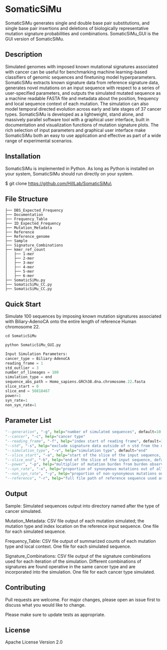 # SomaticSiMu
SomaticSiMu generates single and double base pair substitutions, and single base pair insertions and deletions of biologically representative mutation signature probabilities and combinations. SomaticSiMu_GUI is the GUI version of SomaticSiMu.

## Description

Simulated genomes with imposed known mutational signatures associated with cancer can be useful for benchmarking machine learning-based classifiers of genomic sequences and finetuning model hyperparameters. SomaticSiMu extracts known signature data from reference signature data, generates novel mutations on an input sequence with respect to a series of user-specified parameters, and outputs the simulated mutated sequence as a machine readable FASTA file and metadata about the position, frequency and local sequence context of each mutation. The simulation can also model temporal directed evolution across early and late stages of 37 cancer types. SomaticSiMu is developed as a lightweight, stand alone, and massively parallel software tool with a graphical user interface, built in documentation and visualization functions of mutation signature plots. The rich selection of input parameters and graphical user interface make SomaticSiMu both an easy to use application and effective as part of a wide range of experimental scenarios.  


## Installation
SomaticSiMu is implemented in Python. As long as Python is installed on your system, SomaticSiMu should run directly on your system.

$ git clone https://github.com/HillLab/SomaticSiMu\

## File Structure
```
├── DBS_Expected_Frequency
├── Documentation
├── Frequency_Table
├── ID_Expected_Frequency
├── Mutation_Metadata
├── Reference
├── Reference_genome
├── Sample
├── Signature_Combinations
├── kmer_ref_count
│   ├── 1-mer
│   ├── 2-mer
│   ├── 3-mer
│   ├── 4-mer
│   ├── 5-mer
│   ├── 6-mer
├── SomaticSiMu.py
├── SomaticSiMu_CC.py
├── SomaticSiMu_CC.py
```

## Quick Start

Simulate 100 sequences by imposing known mutation signatures associated with Biliary-AdenoCA onto the entire length of reference Human chromosome 22. 

```python
cd SomaticSiMu

python SomaticSiMu_GUI.py

Input Simulation Parameters: 
cancer_type = Biliary-AdenoCA
reading_frame = 1
std_outlier = 3
number_of_lineages = 100
simulation_type = end
sequence_abs_path = Homo_sapiens.GRCh38.dna.chromosome.22.fasta
slice_start = 0
slice_end = 50818467
power=1
syn_rate=1
non_syn_rate=1
```

## Parameter List

```python
"--generation", "-g", help="number of simulated sequences", default=10
"--cancer", "-c", help="cancer type"
"--reading_frame", "-f", help="index start of reading frame", default=1
"--std", "-s", help="exclude signature data outside of n std from the mean", default=3
"--simulation_type", "-v", help="simulation type", default="end"
"--slice_start", "-a", help="start of the slice of the input sequence, default=None (start at first base)"
"--slice_end", "-b", help="end of the slice of the input sequence, default=None (end at first base)"
"--power", "-p", help="multiplier of mutation burden from burden observed in in vivo samples", default=1
"--syn_rate", "-x", help="proportion of synonymous mutations out of all simulated mutations kept in the output simulated sequence", default=1
"--non_syn_rate", "-y", help="proportion of non-synonymous mutations out of all simulated mutations kept in the output simulated sequence", default=1
"--reference", "-r", help="full file path of reference sequence used as input for the simulation"
```

## Output 

Sample: Simulated sequences output into directory named after the type of cancer simulated.

Mutation_Metadata: CSV file output of each mutation simulated; the mutation type and index location on the reference input sequence. One file for each simulated sequence. 

Frequency_Table: CSV file output of summarized counts of each mutation type and local context. One file for each simulated sequence. 

Signature_Combinations: CSV file output of the signature combinations used for each iteration of the simulation. Different combinations of signatures are found operative in the same cancer type and are incorporated into the simulation. One file for each cancer type simulated. 


## Contributing
Pull requests are welcome. For major changes, please open an issue first to discuss what you would like to change.

Please make sure to update tests as appropriate.

## License
Apache License Version 2.0
